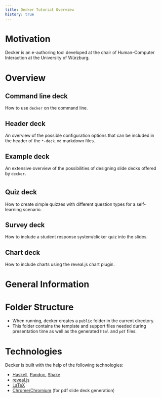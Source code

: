 ```yaml
---
title: Decker Tutorial Overview
history: true
---
```


# Motivation

Decker is an e-authoring tool developed at the chair of Human-Computer Interaction at the University of Würzburg.

# Overview

## Command line deck

How to use `decker` on the command line.

## Header deck

An overview of the possible configuration options that can be included in the header of the `*-deck.md` markdown files.

## Example deck

An extensive overview of the possibilities of designing slide decks offered by `decker`.



#

## Quiz deck

How to create simple quizzes with different question types for a self-learning scenario.

## Survey deck

How to include a student response system/clicker quiz into the slides.

## Chart deck

How to include charts using the reveal.js chart plugin.

# General Information

# Folder Structure

- When running, decker creates a `public` folder in the current directory. 
- This folder contains the template and support files needed during presentation time as well as the generated `html` and `pdf` files.


# Technologies

Decker is built with the help of the following technologies:

- [Haskell](https://www.haskell.org/), [Pandoc](https://pandoc.org/), [Shake](https://shakebuild.com/)
- [reveal.js](https://revealjs.com/#/)
- [LaTeX]()
- [Chrome/Chromium]() (for pdf slide deck generation)
